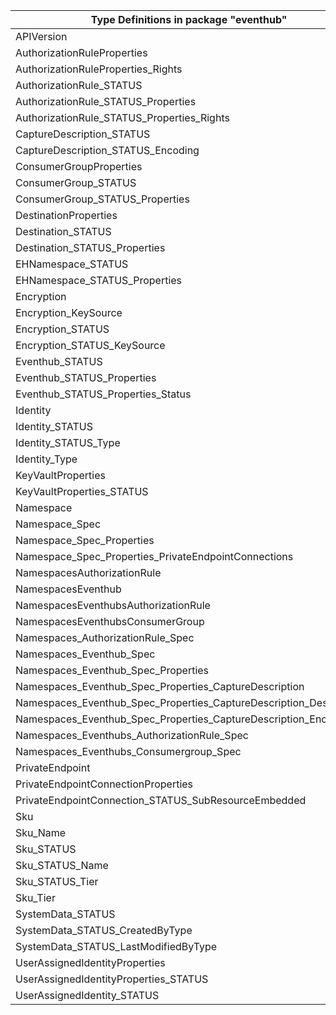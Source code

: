 | Type Definitions in package "eventhub"                             | v1alpha1api20211101 | v1beta20211101 |
|--------------------------------------------------------------------|---------------------|----------------|
| APIVersion                                                         | v1alpha1api20211101 | v1beta20211101 |
| AuthorizationRuleProperties                                        | v1alpha1api20211101 | v1beta20211101 |
| AuthorizationRuleProperties_Rights                                 | v1alpha1api20211101 | v1beta20211101 |
| AuthorizationRule_STATUS                                           | v1alpha1api20211101 | v1beta20211101 |
| AuthorizationRule_STATUS_Properties                                | v1alpha1api20211101 | v1beta20211101 |
| AuthorizationRule_STATUS_Properties_Rights                         | v1alpha1api20211101 | v1beta20211101 |
| CaptureDescription_STATUS                                          | v1alpha1api20211101 | v1beta20211101 |
| CaptureDescription_STATUS_Encoding                                 | v1alpha1api20211101 | v1beta20211101 |
| ConsumerGroupProperties                                            | v1alpha1api20211101 | v1beta20211101 |
| ConsumerGroup_STATUS                                               | v1alpha1api20211101 | v1beta20211101 |
| ConsumerGroup_STATUS_Properties                                    | v1alpha1api20211101 | v1beta20211101 |
| DestinationProperties                                              | v1alpha1api20211101 | v1beta20211101 |
| Destination_STATUS                                                 | v1alpha1api20211101 | v1beta20211101 |
| Destination_STATUS_Properties                                      | v1alpha1api20211101 | v1beta20211101 |
| EHNamespace_STATUS                                                 | v1alpha1api20211101 | v1beta20211101 |
| EHNamespace_STATUS_Properties                                      | v1alpha1api20211101 | v1beta20211101 |
| Encryption                                                         | v1alpha1api20211101 | v1beta20211101 |
| Encryption_KeySource                                               | v1alpha1api20211101 | v1beta20211101 |
| Encryption_STATUS                                                  | v1alpha1api20211101 | v1beta20211101 |
| Encryption_STATUS_KeySource                                        | v1alpha1api20211101 | v1beta20211101 |
| Eventhub_STATUS                                                    | v1alpha1api20211101 | v1beta20211101 |
| Eventhub_STATUS_Properties                                         | v1alpha1api20211101 | v1beta20211101 |
| Eventhub_STATUS_Properties_Status                                  | v1alpha1api20211101 | v1beta20211101 |
| Identity                                                           | v1alpha1api20211101 | v1beta20211101 |
| Identity_STATUS                                                    | v1alpha1api20211101 | v1beta20211101 |
| Identity_STATUS_Type                                               | v1alpha1api20211101 | v1beta20211101 |
| Identity_Type                                                      | v1alpha1api20211101 | v1beta20211101 |
| KeyVaultProperties                                                 | v1alpha1api20211101 | v1beta20211101 |
| KeyVaultProperties_STATUS                                          | v1alpha1api20211101 | v1beta20211101 |
| Namespace                                                          | v1alpha1api20211101 | v1beta20211101 |
| Namespace_Spec                                                     | v1alpha1api20211101 | v1beta20211101 |
| Namespace_Spec_Properties                                          | v1alpha1api20211101 | v1beta20211101 |
| Namespace_Spec_Properties_PrivateEndpointConnections               | v1alpha1api20211101 | v1beta20211101 |
| NamespacesAuthorizationRule                                        | v1alpha1api20211101 | v1beta20211101 |
| NamespacesEventhub                                                 | v1alpha1api20211101 | v1beta20211101 |
| NamespacesEventhubsAuthorizationRule                               | v1alpha1api20211101 | v1beta20211101 |
| NamespacesEventhubsConsumerGroup                                   | v1alpha1api20211101 | v1beta20211101 |
| Namespaces_AuthorizationRule_Spec                                  | v1alpha1api20211101 | v1beta20211101 |
| Namespaces_Eventhub_Spec                                           | v1alpha1api20211101 | v1beta20211101 |
| Namespaces_Eventhub_Spec_Properties                                | v1alpha1api20211101 | v1beta20211101 |
| Namespaces_Eventhub_Spec_Properties_CaptureDescription             | v1alpha1api20211101 | v1beta20211101 |
| Namespaces_Eventhub_Spec_Properties_CaptureDescription_Destination | v1alpha1api20211101 | v1beta20211101 |
| Namespaces_Eventhub_Spec_Properties_CaptureDescription_Encoding    | v1alpha1api20211101 | v1beta20211101 |
| Namespaces_Eventhubs_AuthorizationRule_Spec                        | v1alpha1api20211101 | v1beta20211101 |
| Namespaces_Eventhubs_Consumergroup_Spec                            | v1alpha1api20211101 | v1beta20211101 |
| PrivateEndpoint                                                    | v1alpha1api20211101 | v1beta20211101 |
| PrivateEndpointConnectionProperties                                | v1alpha1api20211101 | v1beta20211101 |
| PrivateEndpointConnection_STATUS_SubResourceEmbedded               | v1alpha1api20211101 | v1beta20211101 |
| Sku                                                                | v1alpha1api20211101 | v1beta20211101 |
| Sku_Name                                                           | v1alpha1api20211101 | v1beta20211101 |
| Sku_STATUS                                                         | v1alpha1api20211101 | v1beta20211101 |
| Sku_STATUS_Name                                                    | v1alpha1api20211101 | v1beta20211101 |
| Sku_STATUS_Tier                                                    | v1alpha1api20211101 | v1beta20211101 |
| Sku_Tier                                                           | v1alpha1api20211101 | v1beta20211101 |
| SystemData_STATUS                                                  | v1alpha1api20211101 | v1beta20211101 |
| SystemData_STATUS_CreatedByType                                    | v1alpha1api20211101 | v1beta20211101 |
| SystemData_STATUS_LastModifiedByType                               | v1alpha1api20211101 | v1beta20211101 |
| UserAssignedIdentityProperties                                     | v1alpha1api20211101 | v1beta20211101 |
| UserAssignedIdentityProperties_STATUS                              | v1alpha1api20211101 | v1beta20211101 |
| UserAssignedIdentity_STATUS                                        | v1alpha1api20211101 | v1beta20211101 |

